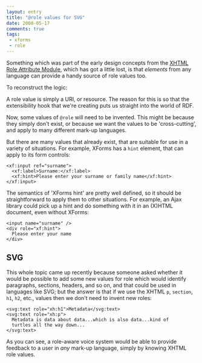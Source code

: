 ```yaml
---
layout: entry
title: "@role values for SVG"
date: 2008-05-17
comments: true
tags:
 - xforms
 - role
---
```

Something which was part of the early design concepts from the [XHTML Role
Attribute Module](/standard/xhtml-role), which has got a little lost, is that
_elements_ from any language can provide a handy source of role values too.

<!-- more -->

  
To reconstruct the logic:

  
A role value is simply a URI, or resource. The reason for this is so that the
extensibility hook that we're creating puts us straight into the world of RDF.

  
Now, some values of `@role` will need to be invented. This might be because
they simply don't exist, or because we want the values to be 'cross-cutting',
and apply to many different mark-up languages.

  
But there are many values that already exist, that are suitable for use in a
variety of situations. For example, XForms has a `hint` element, that can
apply to its form controls:

    
      
    <xf:input ref="surname">  
      <xf:label>Surname:</xf:label>  
      <xf:hint>Please enter your surname or family name</xf:hint>  
    </xf:input>  
    

  
The semantics of 'XForms hint' are pretty well defined, so it should be
straightforward to apply them to other situations. For example, an Ajax
library could pick up a hint and do something with it in an (X)HTML document,
even without XForms:

    
      
    <input name="surname" />  
    <div role="xf:hint">  
      Please enter your name  
    </div>  
    

  

## SVG

  
This whole topic came up recently because someone asked whether it would be
possible to add some new values for role which would identify paragraphs,
sections, headers, and so on, and that could be used in languages like SVG;
but the answer is that if we use the XHTML `p`, `section`, `h1`, `h2`, etc.,
values then we don't need to invent new roles:

    
      
    <svg:text role="xh:h1">Metadata</svg:text>  
    <svg:text role="xh:p">  
      Metadata is data about data...which is also data...kind of  
      turtles all the way down...  
    </svg:text>  
    

  
As you can see, a role-aware voice system would be able to provide feedback to
a user in _any_ mark-up language, simply by knowing XHTML role values.

